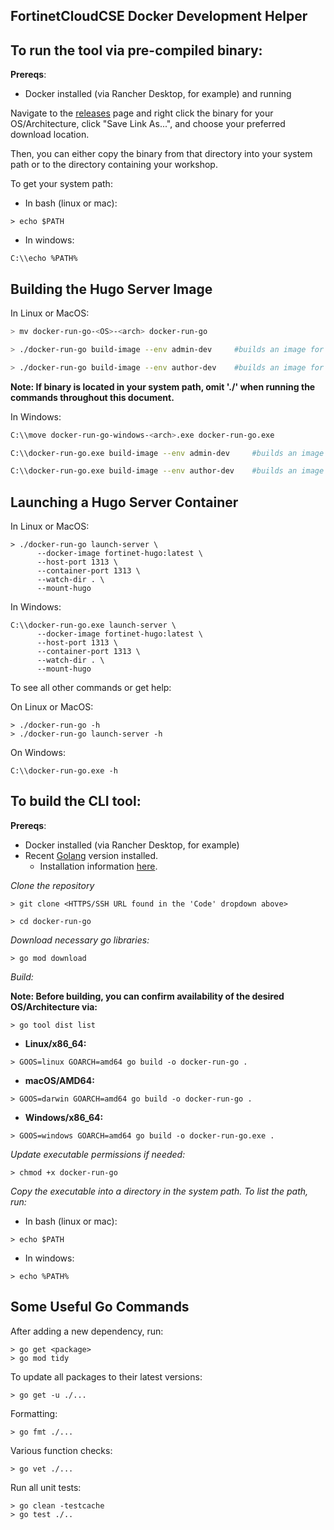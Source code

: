 ## FortinetCloudCSE Docker Development Helper

## To run the tool via pre-compiled binary:

**Prereqs**:

- Docker installed (via Rancher Desktop, for example) and running

Navigate to the [releases](https://github.com/FortinetCloudCSE/docker-run-go/releases) page and right click the binary for your OS/Architecture, click "Save Link As...", and choose your preferred download location.

Then, you can either copy the binary from that directory into your system path or to the directory containing your workshop.

To get your system path:

- In bash (linux or mac):
```
> echo $PATH 
```

- In windows:
```
C:\\echo %PATH%
```

## Building the Hugo Server Image

In Linux or MacOS:

```bash
> mv docker-run-go-<OS>-<arch> docker-run-go

> ./docker-run-go build-image --env admin-dev     #builds an image for testing (hugotester:latest)

> ./docker-run-go build-image --env author-dev    #builds an image for workshop authoring (fortinet-hugo:latest)
```

**Note: If binary is located in your system path, omit './' when running the commands throughout this document.**

In Windows:

```bash
C:\\move docker-run-go-windows-<arch>.exe docker-run-go.exe

C:\\docker-run-go.exe build-image --env admin-dev     #builds an image for testing (hugotester:latest)

C:\\docker-run-go.exe build-image --env author-dev    #builds an image for workshop authoring (fortinet-hugo:latest)
```


## Launching a Hugo Server Container

In Linux or MacOS:

```
> ./docker-run-go launch-server \
      --docker-image fortinet-hugo:latest \
      --host-port 1313 \
      --container-port 1313 \
      --watch-dir . \
      --mount-hugo
```

In Windows:

```
C:\\docker-run-go.exe launch-server \
      --docker-image fortinet-hugo:latest \
      --host-port 1313 \
      --container-port 1313 \
      --watch-dir . \
      --mount-hugo
```

To see all other commands or get help:

On Linux or MacOS:

```
> ./docker-run-go -h
> ./docker-run-go launch-server -h
```

On Windows:

```
C:\\docker-run-go.exe -h
```

## To build the CLI tool:

**Prereqs**:

- Docker installed (via Rancher Desktop, for example)
- Recent [Golang](https://go.dev/) version installed.
  - Installation information [here](https://go.dev/doc/install).

*Clone the repository*
```
> git clone <HTTPS/SSH URL found in the 'Code' dropdown above>

> cd docker-run-go
```

*Download necessary go libraries:*
```
> go mod download
```

*Build:*

**Note: Before building, you can confirm availability of the desired OS/Architecture via:**
```
> go tool dist list
``` 

- **Linux/x86_64:**
```
> GOOS=linux GOARCH=amd64 go build -o docker-run-go .
```
- **macOS/AMD64:**
```
> GOOS=darwin GOARCH=amd64 go build -o docker-run-go .
```
- **Windows/x86_64:**
```
> GOOS=windows GOARCH=amd64 go build -o docker-run-go.exe .

```

*Update executable permissions if needed:*
```
> chmod +x docker-run-go
```

*Copy the executable into a directory in the system path. To list the path, run:*

- In bash (linux or mac):
```
> echo $PATH 
```

- In windows:
```
> echo %PATH%
```

## Some Useful Go Commands

After adding a new dependency, run:

```
> go get <package>
> go mod tidy
```

To update all packages to their latest versions:

```
> go get -u ./...
```

Formatting:

```
> go fmt ./...
```

Various function checks:

```
> go vet ./...
```

Run all unit tests:

```
> go clean -testcache
> go test ./..
```
